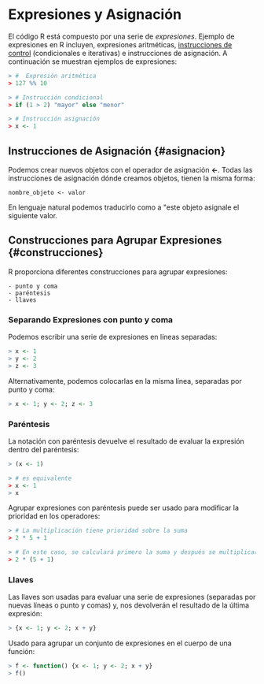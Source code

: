 


# Expresiones y Asignación


El código R está compuesto por una serie de _expresiones_. Ejemplo de expresiones en R incluyen, expresiones aritméticas, [instrucciones de control](../../estructuras_control/estructuras_control.md) (condicionales e iterativas) e instrucciones de asignación. A continuación se muestran ejemplos de expresiones: 




```r
> #  Expresión aritmética
> 127 %% 10
```



```r
> # Instrucción condicional
> if (1 > 2) "mayor" else "menor"
```



```r
> # Instrucción asignación
> x <- 1
```

## Instrucciones de Asignación {#asignacion}

Podemos crear nuevos objetos con el operador de asignación __<-__. Todas las instrucciones de asignación dónde creamos objetos, tienen la misma forma:

    nombre_objeto <- valor
 

En lenguaje natural podemos traducirlo como a "este objeto asignale el siguiente valor.

## Construcciones para Agrupar Expresiones {#construcciones}

R proporciona diferentes construcciones para agrupar expresiones:

    - punto y coma
    - paréntesis
    - llaves

### Separando Expresiones con punto y coma

Podemos escribir una serie de expresiones en líneas separadas:



```r
> x <- 1
> y <- 2
> z <- 3
```

Alternativamente, podemos colocarlas en la misma línea, separadas por punto y coma:



```r
> x <- 1; y <- 2; z <- 3
```

### Paréntesis

La notación con paréntesis devuelve el resultado de evaluar la expresión dentro del paréntesis:



```r
> (x <- 1)
```



```r
> # es equivalente
> x <- 1
> x 
```

Agrupar expresiones con paréntesis puede ser usado para modificar la prioridad  en los operadores:



```r
> # La multiplicación tiene prioridad sobre la suma
> 2 * 5 + 1
```



```r
> # En este caso, se calculará primero la suma y después se multiplicará
> 2 * (5 + 1)
```


### Llaves

Las llaves son usadas para evaluar una serie de expresiones (separadas por nuevas líneas o punto y comas) y, nos devolverán el resultado de la última expresión:





```r
> {x <- 1; y <- 2; x + y}
```

Usado para agrupar un conjunto de expresiones en el cuerpo de una función:



```r
> f <- function() {x <- 1; y <- 2; x + y}
> f()
```

